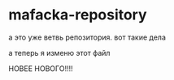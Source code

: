 ﻿# mafacka-repository

а это уже ветвь репозитория. вот такие дела

а теперь я изменю этот файл


НОВЕЕ НОВОГО!!!!
